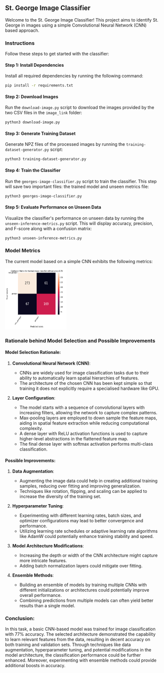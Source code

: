 ## St. George Image Classifier

Welcome to the St. George Image Classifier! This project aims to identify St. George in images using a simple Convolutional Neural Network (CNN) based approach.

### Instructions

Follow these steps to get started with the classifier:

#### Step 1: Install Dependencies

Install all required dependencies by running the following command:

```bash
pip install -r requirements.txt
```

#### Step 2: Download Images

Run the `download-image.py` script to download the images provided by the two CSV files in the `image_link` folder:

```bash
python3 download-image.py
```

#### Step 3: Generate Training Dataset

Generate NPZ files of the processed images by running the `training-dataset-generator.py` script:

```bash
python3 training-dataset-generator.py
```

#### Step 4: Train the Classifier

Run the `georges-image-classifier.py` script to train the classifier. This step will save two important files: the trained model and unseen metrics file:

```bash
python3 georges-image-classifier.py
```

#### Step 5: Evaluate Performance on Unseen Data

Visualize the classifier's performance on unseen data by running the `unseen-inference-metrics.py` script. This will display accuracy, precision, and F-score along with a confusion matrix:

```bash
python3 unseen-inference-metrics.py
```

### Model Metrics

The current model based on a simple CNN exhibits the following metrics:

<img alt="Confusion Matrix" height="200" src="https://github.com/debjyotiC/starinco-test/blob/main/images/confusion_matrix.png" width="200"/>

### Rationale behind Model Selection and Possible Improvements

#### Model Selection Rationale:
1. **Convolutional Neural Network (CNN)**:
   - CNNs are widely used for image classification tasks due to their ability to automatically learn spatial hierarchies of features.
   - The architecture of the chosen CNN has been kept simple so that training it does not explicitly require a specialised hardware like GPU.

2. **Layer Configuration**:
   - The model starts with a sequence of convolutional layers with increasing filters, allowing the network to capture complex patterns.
   - Max-pooling layers are employed to down sample the feature maps, aiding in spatial feature extraction while reducing computational complexity.
   - A dense layer with ReLU activation functions is used to capture higher-level abstractions in the flattened feature map.
   - The final dense layer with softmax activation performs multi-class classification.

#### Possible Improvements:
1. **Data Augmentation**:
   - Augmenting the image data could help in creating additional training samples, reducing over fitting and improving generalization.
   - Techniques like rotation, flipping, and scaling can be applied to increase the diversity of the training set.

2. **Hyperparameter Tuning**:
   - Experimenting with different learning rates, batch sizes, and optimizer configurations may lead to better convergence and performance.
   - Utilizing learning rate schedules or adaptive learning rate algorithms like AdamW could potentially enhance training stability and speed.

3. **Model Architecture Modifications**:
   - Increasing the depth or width of the CNN architecture might capture more intricate features.
   - Adding batch normalization layers could mitigate over fitting.

4. **Ensemble Methods**:
   - Building an ensemble of models by training multiple CNNs with different initializations or architectures could potentially improve overall performance.
   - Combining predictions from multiple models can often yield better results than a single model.

### Conclusion:
In this task, a basic CNN-based model was trained for image classification with 77% accuracy. 
The selected architecture demonstrated the capability to learn relevant features from the data, resulting in decent accuracy on both training and validation sets.
Through techniques like data augmentation, hyperparameter tuning, and potential modifications in the model architecture, the classification performance could be further enhanced. 
Moreover, experimenting with ensemble methods could provide additional boosts in accuracy.

